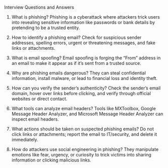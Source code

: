 Interview Questions and Answers

1. What is phishing?
Phishing is a cyberattack where attackers trick users into revealing sensitive information like passwords or bank details by pretending to be a trusted entity.

2. How to identify a phishing email?
Check for suspicious sender addresses, spelling errors, urgent or threatening messages, and fake links or attachments.

3. What is email spoofing?
Email spoofing is forging the “From” address in an email to make it appear as if it’s sent from a trusted source.

4. Why are phishing emails dangerous?
They can steal confidential information, install malware, or lead to financial loss and identity theft.

5. How can you verify the sender’s authenticity?
Check the sender’s email domain, hover over links before clicking, and verify through official websites or direct contact.

6. What tools can analyze email headers?
Tools like MXToolbox, Google Message Header Analyzer, and Microsoft Message Header Analyzer can inspect email headers.

7. What actions should be taken on suspected phishing emails?
Do not click links or attachments; report the email to IT/security, and delete it immediately.

8. How do attackers use social engineering in phishing?
They manipulate emotions like fear, urgency, or curiosity to trick victims into sharing information or clicking malicious links.
